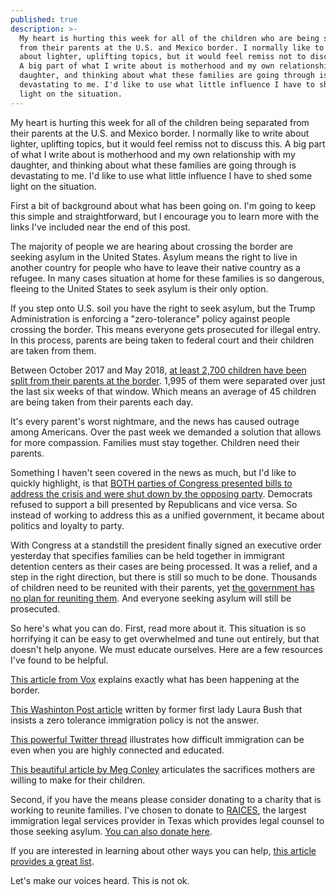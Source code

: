 ```yaml
---
published: true
description: >-
  My heart is hurting this week for all of the children who are being separated
  from their parents at the U.S. and Mexico border. I normally like to write
  about lighter, uplifting topics, but it would feel remiss not to discuss this.
  A big part of what I write about is motherhood and my own relationship with my
  daughter, and thinking about what these families are going through is
  devastating to me. I'd like to use what little influence I have to shed some
  light on the situation.
---
```

My heart is hurting this week for all of the children being separated from their parents at the U.S. and Mexico border. I normally like to write about lighter, uplifting topics, but it would feel remiss not to discuss this. A big part of what I write about is motherhood and my own relationship with my daughter, and thinking about what these families are going through is devastating to me. I'd like to use what little influence I have to shed some light on the situation. 

First a bit of background about what has been going on. I'm going to keep this simple and straightforward, but I encourage you to learn more with the links I've included near the end of this post. 

The majority of people we are hearing about crossing the border are seeking asylum in the United States. Asylum means the right to live in another country for people who have to leave their native country as a refugee. In many cases situation at home for these families is so dangerous, fleeing to the United States to seek asylum is their only option. 

If you step onto U.S. soil you have the right to seek asylum, but the Trump Administration is enforcing a "zero-tolerance" policy against people crossing the border. This means everyone gets prosecuted for illegal entry. In this process, parents are being taken to federal court and their children are taken from them.

Between October 2017 and May 2018, [at least 2,700 children have been split from their parents at the border](https://www.vox.com/2018/6/11/17443198/children-immigrant-families-separated-parents). 1,995 of them were separated over just the last six weeks of that window. Which means an average of 45 children are being taken from their parents each day. 

It's every parent's worst nightmare, and the news has caused outrage among Americans. Over the past week we demanded a solution that allows for more compassion. Families must stay together. Children need their parents. 

Something I haven't seen covered in the news as much, but I'd like to quickly highlight, is that [BOTH parties of Congress presented bills to address the crisis and were shut down by the opposing party](http://thehill.com/homenews/senate/393069-schumer-rejects-gop-proposal-to-address-border-crisis). Democrats refused to support a bill presented by Republicans and vice versa. So instead of working to address this as a unified government, it became about politics and loyalty to party.

With Congress at a standstill the president finally signed an executive order yesterday that specifies families can be held together in immigrant detention centers as their cases are being processed. It was a relief, and a step in the right direction, but there is still so much to be done. Thousands of children need to be reunited with their parents, yet [the government has no plan for reuniting them](https://www.vox.com/2018/6/20/17484300/read-trump-executive-order-family-separation-immigration-full-text). And everyone seeking asylum will still be prosecuted. 

So here's what you can do. First, read more about it. This situation is so horrifying it can be easy to get overwhelmed and tune out entirely, but that doesn't help anyone. We must educate ourselves. Here are a few resources I've found to be helpful. 

[This article from Vox](https://www.vox.com/2018/6/11/17443198/children-immigrant-families-separated-parents) explains exactly what has been happening at the border. 

[This Washinton Post article](https://www.washingtonpost.com/opinions/laura-bush-separating-children-from-their-parents-at-the-border-breaks-my-heart/2018/06/17/f2df517a-7287-11e8-9780-b1dd6a09b549_story.html?utm_term=.1caf80385988) written by former first lady Laura Bush that insists a zero tolerance immigration policy is not the answer. 

[This powerful Twitter thread](https://twitter.com/petit_elefant/status/1008131022280519680) illustrates how difficult immigration can be even when you are highly connected and educated. 

[This beautiful article by Meg Conley](https://medium.com/s/story/suffer-little-children-8a204503eb9e) articulates the sacrifices mothers are willing to make for their children. 

Second, if you have the means please consider donating to a charity that is working to reunite families. I've chosen to donate to [RAICES](https://actionnetwork.org/fundraising/leafund), the largest immigration legal services provider in Texas which provides legal counsel to those seeking asylum. [You can also donate here](https://actionnetwork.org/fundraising/leafund).

If you are interested in learning about other ways you can help, [this article provides a great list](https://slate.com/news-and-politics/2018/06/how-you-can-fight-family-separation-at-the-border.html). 

Let's make our voices heard. This is not ok. 